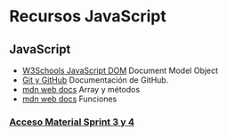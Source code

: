 # Recursos JavaScript

## JavaScript

- [W3Schools JavaScript DOM](https://www.w3schools.com/js/js_htmldom.asp) Document Model Object
- [Git y GitHub](https://docs.github.com/es/get-started/start-your-journey/about-github-and-git) Documentación de GitHub.
- [mdn web docs](https://developer.mozilla.org/es/docs/Web/JavaScript/Reference/Global_Objects/Array) Array y métodos
- [mdn web docs](https://developer.mozilla.org/es/docs/Web/JavaScript/Reference/Functions) Funciones

### [Acceso Material Sprint 3 y 4](https://drive.google.com/drive/folders/1u5H-78jFgODVt888REdHiXus7mhYmjyj?usp=drive_link)